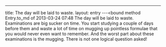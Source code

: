 ---
title: The day will be laid to waste.
layout: entry
---<bound method Entry.to_md of 2013-03-24 07:48 The day will be laid to waste.
Examinations are big sucker on time. You start studying a couple of days before them and waste a lot of time on mugging up pointless formulae that you would never even want to remember. And the worst part about these examinations is the mugging. There is not one logical question asked!
>